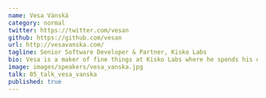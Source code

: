 ```yaml
---
name: Vesa Vänskä
category: normal
twitter: https://twitter.com/vesan
github: https://github.com/vesan
url: http://vesavanska.com/
tagline: Senior Software Developer & Partner, Kisko Labs
bio: Vesa is a maker of fine things at Kisko Labs where he spends his days working with Ruby (and Rails) to build web products which he has been doing for over ten years. During the years he has been part of the Ruby community by co-organizing Frozen Rails conferences and co-writing the curriculum for Rails Girls coding workshops.
image: images/speakers/vesa_vanska.jpg
talk: 05_talk_vesa_vanska
published: true
---
```

